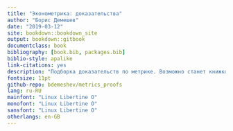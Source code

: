 ```yaml
--- 
title: "Эконометрика: доказательства"
author: "Борис Демешев"
date: "2019-03-12"
site: bookdown::bookdown_site
output: bookdown::gitbook
documentclass: book
bibliography: [book.bib, packages.bib]
biblio-style: apalike
link-citations: yes
description: "Подборка доказательств по метрике. Возможно станет книжкой :)"
fontsize: 11pt
github-repo: bdemeshev/metrics_proofs
lang: ru-RU
mainfont: "Linux Libertine O"
monofont: "Linux Libertine O"
sansfont: "Linux Libertine O"
otherlangs: en-GB
---
```





